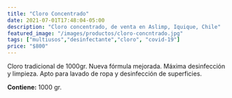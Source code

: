 ```yaml
---
title: "Cloro Concentrado"
date: 2021-07-01T17:48:04-05:00
description: "Cloro concentrado, de venta en Aslimp, Iquique, Chile"
featured_image: "/images/productos/cloro-concntrado.jpg"
tags: ["multiusos","desinfectante","cloro", "covid-19"]
price: "$800"
---
```

Cloro tradicional de 1000gr. Nueva fórmula mejorada. Máxima desinfección y limpieza. Apto para lavado de ropa y desinfección de superficies.

**Contiene:** 1000 gr.

